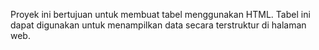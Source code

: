 Proyek ini bertujuan untuk membuat tabel menggunakan HTML. Tabel ini dapat digunakan untuk menampilkan data secara terstruktur di halaman web.
